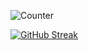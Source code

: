 ![Counter](https://komarev.com/ghpvc/?username=onion-milkshake&color=FAC151)

[![GitHub Streak](https://github-readme-streak-stats.herokuapp.com?user=onion-milkshake)](https://git.io/streak-stats)

 
